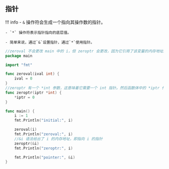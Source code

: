 ## 指针

!!! info
    - `&` 操作符会生成一个指向其操作数的指针。
    
    - `*` 操作符表示指针指向的底层值。
    
    - 简单来说，通过`&`设置指针，通过`*`使用指针。

```go
//zeroval 不会更改 main 中的 i，但 zeroptr 会更改，因为它引用了该变量的内存地址。
package main

import "fmt"

func zeroval(ival int) {
    ival = 0
}
//zeroptr 有一个 *int 参数，这意味着它需要一个 int 指针。然后函数体中的 *iptr 代码将指针从其内存地址取消引用到该地址的当前值。为取消引用的指针赋值会更改引用地址处的值。
func zeroptr(iptr *int) {
    *iptr = 0
}

func main() {
    i := 1
    fmt.Println("initial:", i)

    zeroval(i)
    fmt.Println("zeroval:", i)
    //&i 语法给出了 i 的内存地址，即指向 i 的指针
    zeroptr(&i)
    fmt.Println("zeroptr:", i)

    fmt.Println("pointer:", &i)
}
```
